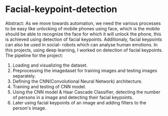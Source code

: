 # Facial-keypoint-detection
Abstract: As we move towards automation, we need the various processes to be easy like unlocking of mobile phones using face, which is the mobile should be able to recognize the face for which it will unlock the phone, this is achieved using detection of facial keypoints. Additionaly, facial keypoints can also be used in social- robots which can analyse human emotions.
In this projects, using deep learning, I worked on detection of facial keypoints.
The pipeline for the project:
1. Loading and visualizing the dataset.
2. Preprocessing the imagedaset for training images and testing images separately.
3. Defining the CNN(Convolutional Neural Network) architecture.
4. Training and testing of CNN model.
5. Using the CNN model & Haar Cascade Classifier, detecting the number of persons in a image and detecting their facial keypoints.
6. Later using facial keypoints of an image and adding filters to the person's image.

